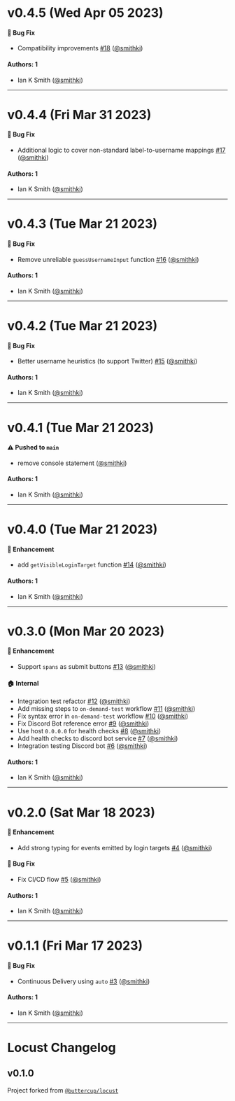 # v0.4.5 (Wed Apr 05 2023)

#### 🐛 Bug Fix

- Compatibility improvements [#18](https://github.com/withuno/locust/pull/18) ([@smithki](https://github.com/smithki))

#### Authors: 1

- Ian K Smith ([@smithki](https://github.com/smithki))

---

# v0.4.4 (Fri Mar 31 2023)

#### 🐛 Bug Fix

- Additional logic to cover non-standard label-to-username mappings [#17](https://github.com/withuno/locust/pull/17) ([@smithki](https://github.com/smithki))

#### Authors: 1

- Ian K Smith ([@smithki](https://github.com/smithki))

---

# v0.4.3 (Tue Mar 21 2023)

#### 🐛 Bug Fix

- Remove unreliable `guessUsernameInput` function [#16](https://github.com/withuno/locust/pull/16) ([@smithki](https://github.com/smithki))

#### Authors: 1

- Ian K Smith ([@smithki](https://github.com/smithki))

---

# v0.4.2 (Tue Mar 21 2023)

#### 🐛 Bug Fix

- Better username heuristics (to support Twitter) [#15](https://github.com/withuno/locust/pull/15) ([@smithki](https://github.com/smithki))

#### Authors: 1

- Ian K Smith ([@smithki](https://github.com/smithki))

---

# v0.4.1 (Tue Mar 21 2023)

#### ⚠️ Pushed to `main`

- remove console statement ([@smithki](https://github.com/smithki))

#### Authors: 1

- Ian K Smith ([@smithki](https://github.com/smithki))

---

# v0.4.0 (Tue Mar 21 2023)

#### 🚀 Enhancement

- add `getVisibleLoginTarget` function [#14](https://github.com/withuno/locust/pull/14) ([@smithki](https://github.com/smithki))

#### Authors: 1

- Ian K Smith ([@smithki](https://github.com/smithki))

---

# v0.3.0 (Mon Mar 20 2023)

#### 🚀 Enhancement

- Support `spans` as submit buttons [#13](https://github.com/withuno/locust/pull/13) ([@smithki](https://github.com/smithki))

#### 🏠 Internal

- Integration test refactor [#12](https://github.com/withuno/locust/pull/12) ([@smithki](https://github.com/smithki))
- Add missing steps to `on-demand-test` workflow [#11](https://github.com/withuno/locust/pull/11) ([@smithki](https://github.com/smithki))
- Fix syntax error in `on-demand-test` workflow [#10](https://github.com/withuno/locust/pull/10) ([@smithki](https://github.com/smithki))
- Fix Discord Bot reference error [#9](https://github.com/withuno/locust/pull/9) ([@smithki](https://github.com/smithki))
- Use host `0.0.0.0` for health checks [#8](https://github.com/withuno/locust/pull/8) ([@smithki](https://github.com/smithki))
- Add health checks to discord bot service [#7](https://github.com/withuno/locust/pull/7) ([@smithki](https://github.com/smithki))
- Integration testing Discord bot [#6](https://github.com/withuno/locust/pull/6) ([@smithki](https://github.com/smithki))

#### Authors: 1

- Ian K Smith ([@smithki](https://github.com/smithki))

---

# v0.2.0 (Sat Mar 18 2023)

#### 🚀 Enhancement

- Add strong typing for events emitted by login targets [#4](https://github.com/withuno/locust/pull/4) ([@smithki](https://github.com/smithki))

#### 🐛 Bug Fix

- Fix CI/CD flow [#5](https://github.com/withuno/locust/pull/5) ([@smithki](https://github.com/smithki))

#### Authors: 1

- Ian K Smith ([@smithki](https://github.com/smithki))

---

# v0.1.1 (Fri Mar 17 2023)

#### 🐛 Bug Fix

- Continuous Delivery using `auto` [#3](https://github.com/withuno/locust/pull/3) ([@smithki](https://github.com/smithki))

#### Authors: 1

- Ian K Smith ([@smithki](https://github.com/smithki))

---

# Locust Changelog

## v0.1.0

Project forked from [`@buttercup/locust`](https://github.com/buttercup/locust)
